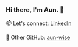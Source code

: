 ### Hi there, I'm Aun. 👋

📫 Let's connect: [LinkedIn](https://www.linkedin.com/in/wchr-aun/)

💬 Other GitHub: [aun-wise](https://github.com/aun-wise)

<!--
**wchr-aun/wchr-aun** is a ✨ _special_ ✨ repository because its `README.md` (this file) appears on your GitHub profile.

Here are some ideas to get you started:

- 🔭 I’m currently working on ...
- 🌱 I’m currently learning ...
- 👯 I’m looking to collaborate on ...
- 🤔 I’m looking for help with ...
- 💬 Ask me about ...
- 📫 How to reach me: ...
- 😄 Pronouns: ...
- ⚡ Fun fact: ...
-->

